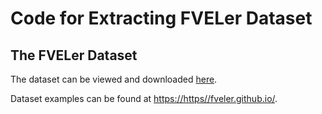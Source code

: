 # Code for Extracting FVELer Dataset

## The FVELer Dataset
The dataset can be viewed and downloaded [here]().

Dataset examples can be found at [https://https//fveler.github.io/](https://https//fveler.github.io/). 


<!-- ## Code Use -->

